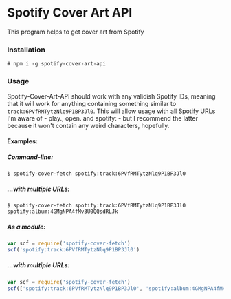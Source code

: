# Spotify Cover Art API
This program helps to get cover art from Spotify

### Installation
```
# npm i -g spotify-cover-art-api
```

### Usage
Spotify-Cover-Art-API should work with any validish Spotify IDs, meaning
that it will work for anything containing something similar to
`track:6PVfRMTytzNlq9P1BP3Jl0`. This will allow usage with all Spotify
URLs I'm aware of - play., open. and spotify: - but I recommend the latter
because it won't contain any weird characters, hopefully.

#### Examples:

##### Command-line:
```
$ spotify-cover-fetch spotify:track:6PVfRMTytzNlq9P1BP3Jl0
```

##### ...with multiple URLs:
```
$ spotify-cover-fetch spotify:track:6PVfRMTytzNlq9P1BP3Jl0 spotify:album:4GMgNPA4fMv3U0QQsdRLJk
```

##### As a module:
```javascript
var scf = require('spotify-cover-fetch')
scf('spotify:track:6PVfRMTytzNlq9P1BP3Jl0')
```

##### ...with multiple URLs:
```javascript
var scf = require('spotify-cover-fetch')
scf(['spotify:track:6PVfRMTytzNlq9P1BP3Jl0', 'spotify:album:4GMgNPA4fMv3U0QQsdRLJk'])
```
